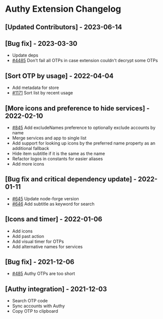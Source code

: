# Authy Extension Changelog

## [Updated Contributors] - 2023-06-14

## [Bug fix] - 2023-03-30

- Update deps
- [#4485](https://github.com/raycast/extensions/issues/4485) Don't fail all OTPs in case extension couldn't decrypt some OTPs  

## [Sort OTP by usage] - 2022-04-04

- Add metadata for store
- [#1171](https://github.com/raycast/extensions/issues/1171) Sort list by recent usage

## [More icons and preference to hide services] - 2022-02-10

- [#845](https://github.com/raycast/extensions/issues/845) Add excludeNames preference to optionally exclude accounts by name
- Merge services and app to single list
- Add support for looking up icons by the preferred name property as an additional fallback
- Hide item subtitle if it is the same as the name
- Refactor logos in constants for easier aliases
- Add more icons

## [Bug fix and critical dependency update] - 2022-01-11

- [#645](https://github.com/raycast/extensions/issues/645) Update node-forge version
- [#646](https://github.com/raycast/extensions/issues/646) Add subtitle as keyword for search

## [Icons and timer] - 2022-01-06

- Add icons
- Add past action
- Add visual timer for OTPs
- Add alternative names for services

## [Bug fix] - 2021-12-06

- [#485](https://github.com/raycast/extensions/issues/485) Authy OTPs are too short 

## [Authy integration] - 2021-12-03

- Search OTP code
- Sync accounts with Authy
- Copy OTP to clipboard
